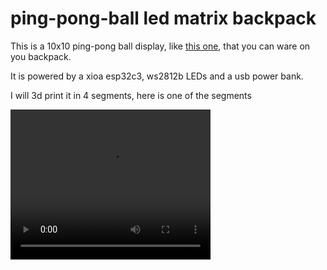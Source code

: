 # ping-pong-ball led matrix backpack

This is a 10x10 ping-pong ball display, like [this one](https://hackaday.com/2012/07/27/a-much-larger-rainbow-board-of-many-ping-pongs/), that you can ware on you backpack.

It is powered by a xioa esp32c3, ws2812b LEDs and a usb power bank.

I will 3d print it in 4 segments, here is one of the segments

<video width="320" height="240" controls>
  <source src="https://hc-cdn.hel1.your-objectstorage.com/s/v3/a5027685506b68dc8118c3de0ccc961a127c78cb_screencast_from_2025-09-26_18-46-21.mp4" type="video/mp4">
</video>
